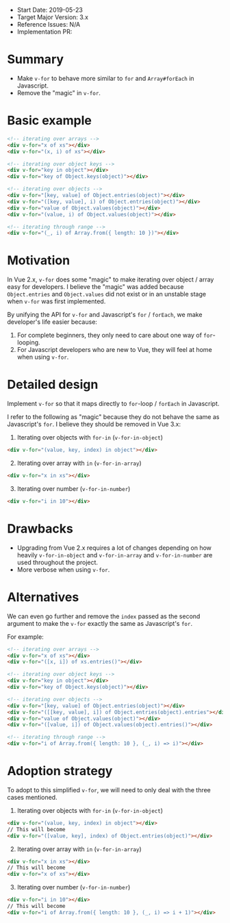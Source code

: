 - Start Date: 2019-05-23
- Target Major Version: 3.x
- Reference Issues: N/A
- Implementation PR: 

# Summary

- Make `v-for` to behave more similar to  `for` and `Array#forEach` in 
  Javascript.
- Remove the "magic" in `v-for`.

# Basic example

```html
<!-- iterating over arrays -->
<div v-for="x of xs"></div>
<div v-for="(x, i) of xs"></div>

<!-- iterating over object keys -->
<div v-for="key in object"></div>
<div v-for="key of Object.keys(object)"></div>

<!-- iterating over objects -->
<div v-for="[key, value] of Object.entries(object)"></div>
<div v-for="([key, value], i) of Object.entries(object)"></div>
<div v-for="value of Object.values(object)"></div>
<div v-for="(value, i) of Object.values(object)"></div>

<!-- iterating through range -->
<div v-for="(_, i) of Array.from({ length: 10 })"></div>
```

# Motivation

In Vue 2.x, `v-for` does some "magic" to make iterating over object / 
array easy for developers. I believe the "magic" was added because 
`Object.entries` and `Object.values` did not exist or in an unstable 
stage when `v-for` was first implemented. 

By unifying the API for `v-for` and Javascript's `for` / `forEach`, we 
make developer's life easier because:

1. For complete beginners, they only need to care about one way of
   `for`-looping.
2. For Javascript developers who are new to Vue, they will feel at home
   when using `v-for`.

# Detailed design

Implement `v-for` so that it maps directly to `for`-loop / `forEach` in 
Javascript.

I refer to the following as "magic" because they do not behave the same
as Javascript's `for`. I believe they should be removed in Vue 3.x:

1. Iterating over objects with `for-in` (`v-for-in-object`)
```html
<div v-for="(value, key, index) in object"></div>
```

2. Iterating over array with `in` (`v-for-in-array`)
```html
<div v-for="x in xs"></div>
```

3. Iterating over number (`v-for-in-number`)
```html
<div v-for="i in 10"></div>
```

# Drawbacks

- Upgrading from Vue 2.x requires a lot of changes depending on how
  heavily `v-for-in-object` and `v-for-in-array` and `v-for-in-number`
  are used throughout the project.
- More verbose when using `v-for`.

# Alternatives

We can even go further and remove the `index` passed as the second
argument to make the `v-for` exactly the same as Javascript's `for`.

For example:
```html
<!-- iterating over arrays -->
<div v-for="x of xs"></div>
<div v-for="([x, i]) of xs.entries()"></div>

<!-- iterating over object keys -->
<div v-for="key in object"></div>
<div v-for="key of Object.keys(object)"></div>

<!-- iterating over objects -->
<div v-for="[key, value] of Object.entries(object)"></div>
<div v-for="([[key, value], i]) of Object.entries(object).entries"></div>
<div v-for="value of Object.values(object)"></div>
<div v-for="([value, i]) of Object.values(object).entries()"></div>

<!-- iterating through range -->
<div v-for="i of Array.from({ length: 10 }, (_, i) => i)"></div>
```


# Adoption strategy

To adopt to this simplified `v-for`, we will need to only deal with the three
cases mentioned.

1. Iterating over objects with `for-in` (`v-for-in-object`)
```html
<div v-for="(value, key, index) in object"></div>
// This will become
<div v-for="([value, key], index) of Object.entries(object)"></div>
```

2. Iterating over array with `in` (`v-for-in-array`)
```html
<div v-for="x in xs"></div>
// This will become
<div v-for="x of xs"></div>
```

3. Iterating over number (`v-for-in-number`)
```html
<div v-for="i in 10"></div>
// This will become
<div v-for="i of Array.from({ length: 10 }, (_, i) => i + 1)"></div>
```
